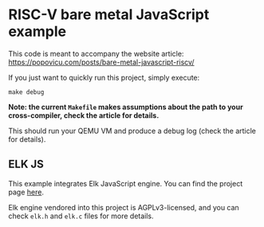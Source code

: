 # RISC-V bare metal JavaScript example

This code is meant to accompany the website article: https://popovicu.com/posts/bare-metal-javascript-riscv/

If you just want to quickly run this project, simply execute:

```
make debug
```

**Note: the current `Makefile` makes assumptions about the path to your cross-compiler, check the article for details.**

This should run your QEMU VM and produce a debug log (check the article for details).

## ELK JS

This example integrates Elk JavaScript engine. You can find the project page [here](https://github.com/cesanta/elk).

Elk engine vendored into this project is AGPLv3-licensed, and you can check `elk.h` and `elk.c` files for more details.